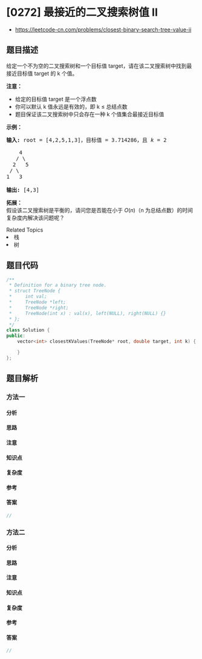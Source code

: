 

# [0272] 最接近的二叉搜索树值 II
* https://leetcode-cn.com/problems/closest-binary-search-tree-value-ii


## 题目描述

<p>给定一个不为空的二叉搜索树和一个目标值 target，请在该二叉搜索树中找到最接近目标值 target 的 k 个值。</p>

<p><strong>注意：</strong></p>

<ul>
	<li>给定的目标值 target 是一个浮点数</li>
	<li>你可以默认 k 值永远是有效的，即 k &le; 总结点数</li>
	<li>题目保证该二叉搜索树中只会存在一种&nbsp;k 个值集合最接近目标值</li>
</ul>

<p><strong>示例：</strong></p>

<pre><strong>输入:</strong> root = [4,2,5,1,3]，目标值 = 3.714286，且 <em>k</em> = 2

    4
   / \
  2   5
 / \
1   3

<strong>输出:</strong> [4,3]</pre>

<p><strong>拓展：</strong><br>
假设该二叉搜索树是平衡的，请问您是否能在小于&nbsp;<em>O</em>(<em>n</em>)（n 为总结点数）的时间复杂度内解决该问题呢？</p>
<div><div>Related Topics</div><div><li>栈</li><li>树</li></div></div>


## 题目代码

```cpp
/**
 * Definition for a binary tree node.
 * struct TreeNode {
 *     int val;
 *     TreeNode *left;
 *     TreeNode *right;
 *     TreeNode(int x) : val(x), left(NULL), right(NULL) {}
 * };
 */
class Solution {
public:
    vector<int> closestKValues(TreeNode* root, double target, int k) {

    }
};
```


## 题目解析


### 方法一

#### 分析

#### 思路

#### 注意

#### 知识点

#### 复杂度

#### 参考

#### 答案

```cpp
//
```


### 方法二

#### 分析

#### 思路

#### 注意

#### 知识点

#### 复杂度

#### 参考

#### 答案

```cpp
//
```



